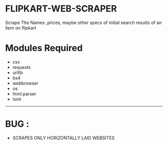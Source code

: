 # FLIPKART-WEB-SCRAPER
Scrape The Names ,prices, maybe other specs of initial search results of an item on flipkart
# Modules Required
*  csv
*  requests
*  urllib
*  bs4
*  webbrowser
*  os
*  html.parser
*  lxml
----------------------------------------------------------------
# BUG : 
* SCRAPES ONLY HORIZONTALLY LAID WEBSITES
